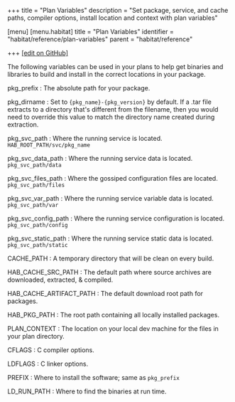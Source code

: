 +++
title = "Plan Variables"
description = "Set package, service, and cache paths, compiler options, install location and context with plan variables"

[menu]
  [menu.habitat]
    title = "Plan Variables"
    identifier = "habitat/reference/plan-variables"
    parent = "habitat/reference"

+++
[\[edit on GitHub\]](https://github.com/habitat-sh/habitat/blob/master/components/docs-chef-io/content/habitat/plan-variables.md)

The following variables can be used in your plans to help get binaries and libraries to build and install in the correct locations in your package.

pkg_prefix
: The absolute path for your package.

pkg_dirname
: Set to `{pkg_name}-{pkg_version}` by default. If a .tar file extracts to a directory that's different from the filename, then you would need to override this value to match the directory name created during extraction.

pkg_svc_path
: Where the running service is located. `HAB_ROOT_PATH/svc/pkg_name`

pkg_svc_data_path
: Where the running service data is located. `pkg_svc_path/data`

pkg_svc_files_path
: Where the gossiped configuration files are located. `pkg_svc_path/files`

pkg_svc_var_path
: Where the running service variable data is located. `pkg_svc_path/var`

pkg_svc_config_path
: Where the running service configuration is located. `pkg_svc_path/config`

pkg_svc_static_path
: Where the running service static data is located. `pkg_svc_path/static`

CACHE_PATH
: A temporary directory that will be clean on every build.

HAB_CACHE_SRC_PATH
: The default path where source archives are downloaded, extracted, & compiled.

HAB_CACHE_ARTIFACT_PATH
: The default download root path for packages.

HAB_PKG_PATH
: The root path containing all locally installed packages.

PLAN_CONTEXT
: The location on your local dev machine for the files in your plan directory.

CFLAGS
: C compiler options.

LDFLAGS
: C linker options.

PREFIX
: Where to install the software; same as `pkg_prefix`

LD_RUN_PATH
: Where to find the binaries at run time.
